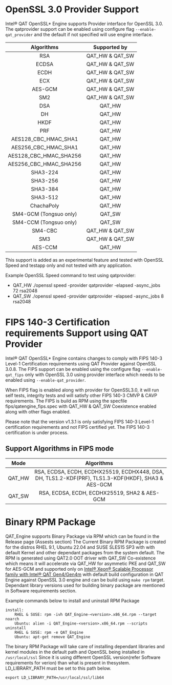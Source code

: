 # OpenSSL 3.0 Provider Support

Intel&reg; QAT OpenSSL\* Engine supports Provider interface for OpenSSL 3.0.
The qatprovider support can be enabled using configure flag `--enable-qat_provider`
and the default if not specified will use engine interface.

| Algorithms | Supported by |
| :---: | :---: |
| RSA | QAT_HW & QAT_SW |
| ECDSA | QAT_HW & QAT_SW |
| ECDH | QAT_HW & QAT_SW |
| ECX | QAT_HW & QAT_SW |
| AES-GCM | QAT_HW & QAT_SW |
| SM2 | QAT_HW & QAT_SW |
| DSA | QAT_HW |
| DH | QAT_HW |
| HKDF | QAT_HW |
| PRF | QAT_HW |
| AES128_CBC_HMAC_SHA1 | QAT_HW |
| AES256_CBC_HMAC_SHA1 | QAT_HW |
| AES128_CBC_HMAC_SHA256 | QAT_HW |
| AES256_CBC_HMAC_SHA256 | QAT_HW |
| SHA3-224 | QAT_HW |
| SHA3-256 | QAT_HW |
| SHA3-384 | QAT_HW |
| SHA3-512 | QAT_HW |
| ChachaPoly | QAT_HW |
| SM4-GCM (Tongsuo only) | QAT_SW |
| SM4-CCM (Tongsuo only) | QAT_SW |
| SM4-CBC | QAT_HW & QAT_SW |
| SM3 | QAT_HW & QAT_SW |
| AES-CCM | QAT_HW |

This support is added as an experimental feature and tested with
OpenSSL Speed and testapp only and not tested with any application.

Example OpenSSL Speed command to test using qatprovider:

* QAT_HW
     ./openssl speed -provider qatprovider -elapsed -async_jobs 72 rsa2048
* QAT_SW
     ./openssl speed -provider qatprovider -elapsed -async_jobs 8 rsa2048

# FIPS 140-3 Certification requirements Support using QAT Provider

Intel&reg; QAT OpenSSL\* Engine contains changes to comply with FIPS 140-3 Level-1
Certification requirements using QAT Provider against OpenSSL 3.0.8. The FIPS
support can be enabled using the configure flag `--enable-qat_fips` only with
OpenSSL 3.0 using provider interface which needs to be enabled using `--enable-qat_provider`.

When FIPS flag is enabled along with provider for OpenSSL3.0, it will run
self tests, integrity tests and will satisfy other FIPS 140-3 CMVP & CAVP
requirements. The FIPS is build as RPM using the specfile fips/qatengine_fips.spec
with QAT_HW & QAT_SW Coexistence enabled along with other flags enabled.

Please note that the version v1.3.1 is only satisfying FIPS 140-3 Level-1
certification requirements and not FIPS certified yet.
The FIPS 140-3 certification is under process.

## Support Algorithms in FIPS mode
| Mode | Algorithms |
| :---: | :---: |
| QAT_HW | RSA, ECDSA, ECDH, ECDHX25519, ECDHX448, DSA, DH, TLS1.2-KDF(PRF), TLS1.3-KDF(HKDF), SHA3 & AES-GCM |
| QAT_SW | RSA, ECDSA, ECDH, ECDHX25519, SHA2 & AES-GCM |

# Binary RPM Package

QAT_Engine supports Binary Package via RPM which can be found in the Release page (Assests section)
The Current Binary RPM Package is created for the distros RHEL 9.1, Ubuntu 22.04 and SUSE SLES15 SP3 with
with default Kernel and other dependant packages from the system default.
The RPM is generated using QAT2.0 OOT driver with QAT_SW Co-existence which means
it will accelerate via QAT_HW for asymmetic PKE and QAT_SW for AES-GCM and supported only on
[Intel® Xeon® Scalable Processor family with Intel® QAT Gen4/Gen4m][1] with default build configuration
in QAT Engine against OpenSSL 3.0 engine and can be build using `make rpm` target.
Dependant library versions used for building binary package are mentioned in Software requirements section.

Example commands below to install and uninstall RPM Package

```
install:
    RHEL & SUSE: rpm -ivh QAT_Engine-<version>.x86_64.rpm --target noarch
    Ubuntu: alien -i QAT_Engine-<version>.x86_64.rpm --scripts
uninstall
    RHEL & SUSE: rpm -e QAT_Engine
    Ubuntu: apt-get remove QAT_Engine
```

The binary RPM Package will take care of installing dependant libraries and kernel modules in the
default path and OpenSSL being installed in `/usr/local/ssl`
Since it is using different OpenSSL version(refer Software requirements for verion) than what is
present in thesystem. LD_LIBRARY_PATH must be set to this path below.

```
export LD_LIBRARY_PATH=/usr/local/ssl/lib64
```

[1]:https://www.intel.com/content/www/us/en/products/docs/processors/xeon-accelerated/4th-gen-xeon-scalable-processors.html
